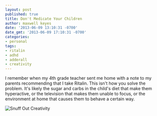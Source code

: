 ```yaml
---
layout: post
published: true
title: Don't Medicate Your Children
author: maxwell keyes
date: '2013-06-09 13:10:31 -0700'
date_gmt: '2013-06-09 17:10:31 -0700'
categories:
- personal
tags:
- ritalin
- adhd
- adderall
- creativity
---
```


I remember when my 4th grade teacher sent me home with a note to my parents
recommending that I take Ritalin. This isn't how you solve the problem. It's
likely the sugar and carbs in the child's diet that make them hyperactive, or
the television that makes them unable to focus, or the environment at home that
causes them to behave a certain way.

![Snuff Out
Creativity]({{site.assets.url_prefix}}/images/posts/calvin-and-hobbes-death-of-imagination.png
"calvin and hobbes - death of imagination")

